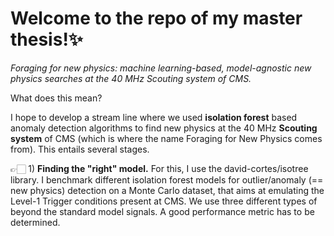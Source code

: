 # Welcome to the repo of my master thesis!✨

*Foraging for new physics: machine learning-based, model-agnostic new physics searches at the 40 MHz Scouting system of CMS.*

What does this mean?

I hope to develop a stream line where we used **isolation forest** based anomaly detection algorithms to find new physics at the 40 MHz **Scouting system** of CMS (which is where the name Foraging for New Physics comes from). This entails several stages.

👉🏻  1) **Finding the "right" model.** For this, I use the david-cortes/isotree library. I benchmark different isolation forest models for outlier/anomaly (== new physics) detection on a Monte Carlo dataset, that aims at emulating the Level-1 Trigger conditions present at CMS. We use three different types of beyond the standard model signals. A good performance metric has to be determined.

